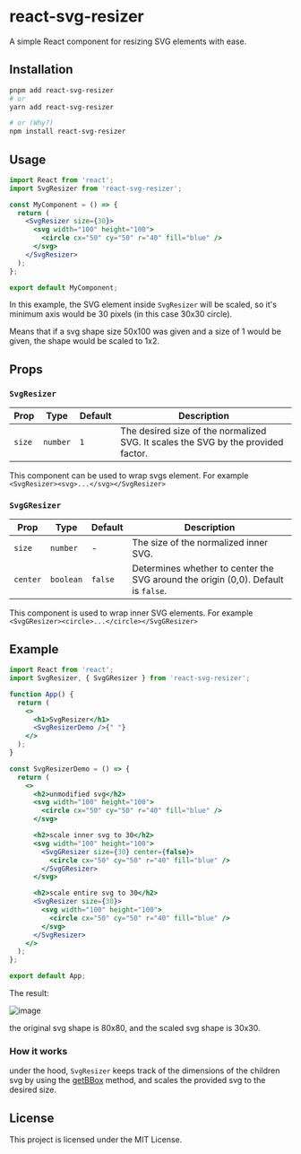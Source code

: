 # react-svg-resizer

A simple React component for resizing SVG elements with ease.

## Installation

```bash
pnpm add react-svg-resizer
# or 
yarn add react-svg-resizer

# or (Why?)
npm install react-svg-resizer
```

## Usage

```jsx
import React from 'react';
import SvgResizer from 'react-svg-resizer';

const MyComponent = () => {
  return (
    <SvgResizer size={30}>
      <svg width="100" height="100">
        <circle cx="50" cy="50" r="40" fill="blue" />
      </svg>
    </SvgResizer>
  );
};

export default MyComponent;
```

In this example, the SVG element inside `SvgResizer` will be scaled, so it's minimum axis would be 30 pixels (in this
case 30x30 circle).

Means that if a svg shape size 50x100 was given and a size of 1 would be given, the shape would be scaled to 1x2.

## Props

### `SvgResizer`

| Prop   | Type     | Default | Description                                                                       |
|--------|----------|---------|-----------------------------------------------------------------------------------|
| `size` | `number` | `1`     | The desired size of the normalized SVG. It scales the SVG by the provided factor. |

This component can be used to wrap svgs element. For example `<SvgResizer><svg>...</svg></SvgResizer>`

### `SvgGResizer`

| Prop     | Type      | Default | Description                                                                       |
|----------|-----------|---------|-----------------------------------------------------------------------------------|
| `size`   | `number`  | -       | The size of the normalized inner SVG.                                             |
| `center` | `boolean` | `false` | Determines whether to center the SVG around the origin (0,0). Default is `false`. |

This component is used to wrap inner SVG elements. For example `<SvgGResizer><circle>...</circle></SvgGResizer>`

## Example

```jsx
import React from 'react';
import SvgResizer, { SvgGResizer } from 'react-svg-resizer';

function App() {
  return (
    <>
      <h1>SvgResizer</h1>
      <SvgResizerDemo />{" "}
    </>
  );
}

const SvgResizerDemo = () => {
  return (
    <>
      <h2>unmodified svg</h2>
      <svg width="100" height="100">
        <circle cx="50" cy="50" r="40" fill="blue" />
      </svg>

      <h2>scale inner svg to 30</h2>
      <svg width="100" height="100">
        <SvgGResizer size={30} center={false}>
          <circle cx="50" cy="50" r="40" fill="blue" />
        </SvgGResizer>
      </svg>

      <h2>scale entire svg to 30</h2>
      <SvgResizer size={30}>
        <svg width="100" height="100">
          <circle cx="50" cy="50" r="40" fill="blue" />
        </svg>
      </SvgResizer>
    </>
  );
};

export default App;
```
The result:

![image](https://github.com/Eliav2/my-react-components/assets/47307889/e6ba2b80-37cc-46d8-89f0-f94d3ac6d1b9)

the original svg shape is 80x80, and the scaled svg shape is 30x30.

### How it works

under the hood, `SvgResizer` keeps track of the dimensions of the children svg by using the [getBBox](https://developer.mozilla.org/en-US/docs/Web/API/SVGGraphicsElement/getBBox) method, 
and scales the provided svg to the desired size. 

## License

This project is licensed under the MIT License.
